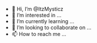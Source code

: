 - 👋 Hi, I’m @ItzMysticz
- 👀 I’m interested in ...
- 🌱 I’m currently learning ...
- 💞️ I’m looking to collaborate on ...
- 📫 How to reach me ...

<!---
ItzMysticz/ItzMysticz is a ✨ special ✨ repository because its `README.md` (this file) appears on your GitHub profile.
You can click the Preview link to take a look at your changes.
--->
